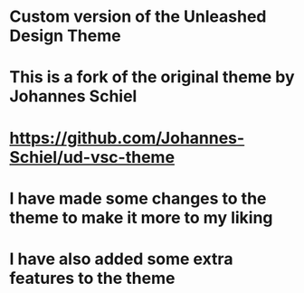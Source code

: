 # Custom version of the Unleashed Design Theme
# This is a fork of the original theme by Johannes Schiel
# https://github.com/Johannes-Schiel/ud-vsc-theme
# I have made some changes to the theme to make it more to my liking
# I have also added some extra features to the theme